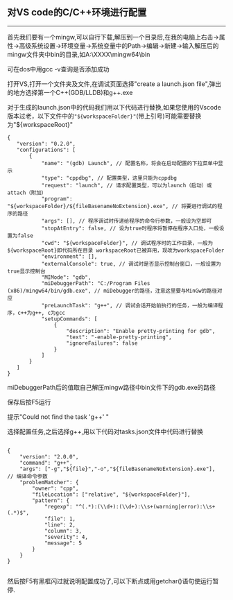 ## 对VS code的C/C++环境进行配置
---
首先我们要有一个mingw,可以自行下载,解压到一个目录后,在我的电脑上右击->属性->高级系统设置->环境变量->系统变量中的Path->编辑->新建->输入解压后的mingw文件夹中bin的目录,如A:\XXXX\mingw64\bin

可在dos中用gcc -v查询是否添加成功

打开VS,打开一个文件夹及文件,在调试页面选择"create a launch.json file",弹出的地方选择第一个C++(GDB/LLDB)和g++.exe

对于生成的launch.json中的代码我们用以下代码进行替换,如果您使用的Vscode版本过老，以下文件中的``"${workspaceFolder}"``(带上引号)可能需要替换为"${workspaceRoot}"
```
{
   "version": "0.2.0",
   "configurations": [
       {
           "name": "(gdb) Launch", // 配置名称，将会在启动配置的下拉菜单中显示
           "type": "cppdbg", // 配置类型，这里只能为cppdbg
           "request": "launch", // 请求配置类型，可以为launch（启动）或attach（附加）
           "program": "${workspaceFolder}/${fileBasenameNoExtension}.exe", // 将要进行调试的程序的路径
           "args": [], // 程序调试时传递给程序的命令行参数，一般设为空即可
           "stopAtEntry": false, // 设为true时程序将暂停在程序入口处，一般设置为false
           "cwd": "${workspaceFolder}", // 调试程序时的工作目录，一般为${workspaceRoot}即代码所在目录 workspaceRoot已被弃用，现改为workspaceFolder
           "environment": [],
           "externalConsole": true, // 调试时是否显示控制台窗口，一般设置为true显示控制台
           "MIMode": "gdb",
           "miDebuggerPath": "C:/Program Files (x86)/mingw64/bin/gdb.exe", // miDebugger的路径，注意这里要与MinGw的路径对应
           "preLaunchTask": "g++", // 调试会话开始前执行的任务，一般为编译程序，c++为g++, c为gcc
           "setupCommands": [
               {
                   "description": "Enable pretty-printing for gdb",
                   "text": "-enable-pretty-printing",
                   "ignoreFailures": false
               }
           ]
       }
   ]
}
```

miDebuggerPath后的值取自己解压mingw路径中bin文件下的gdb.exe的路径

保存后按F5运行

提示"Could not find the task 'g++' " 

选择配置任务,之后选择g++,用以下代码对tasks.json文件中代码进行替换

```

{
    "version": "2.0.0",
    "command": "g++",
    "args": ["-g","${file}","-o","${fileBasenameNoExtension}.exe"],    // 编译命令参数
    "problemMatcher": {
        "owner": "cpp",
        "fileLocation": ["relative", "${workspaceFolder}"],
        "pattern": {
            "regexp": "^(.*):(\\d+):(\\d+):\\s+(warning|error):\\s+(.*)$",
            "file": 1,
            "line": 2,
            "column": 3,
            "severity": 4,
            "message": 5
        }
    }
}


```


然后按F5有黑框闪过就说明配置成功了,可以下断点或用getchar()语句使运行暂停.
